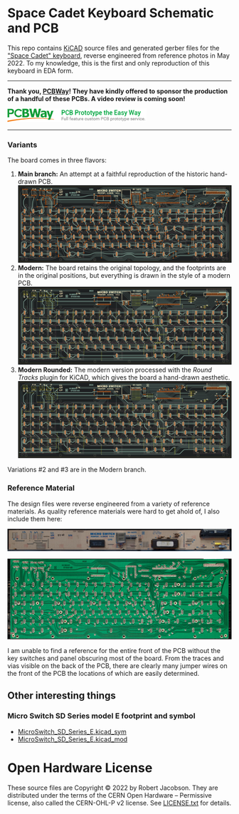 # Space Cadet Keyboard Schematic and PCB

This repo contains [KiCAD](https://www.kicad.org/) source files and generated gerber files for the ["Space Cadet" keyboard](https://en.wikipedia.org/wiki/Space-cadet_keyboard), reverse engineered from reference photos in May 2022. To my knowledge, this is the first and only reproduction of this keyboard in EDA form.

<hr>

**Thank you, [PCBWay](https://www.pcbway.com)! They have kindly offered to sponsor the production of a handful of these PCBs. A video review is coming soon!** 

[![PCBWay: PCB Prototype the Way Way](imgs/pcbway.png)](https://www.pcbway.com)

<hr>

### Variants

The board comes in three flavors: 

1. **Main branch:** An attempt at a faithful reproduction of the historic hand-drawn PCB. ![PCB Layout Historic](imgs/SpaceCadetPCBLayoutHistoric.png)
2. **Modern:** The board retains the original topology, and the footprints are in the original positions, but everything is drawn in the style of a modern PCB. 
   ![SpaceCadetPCBLayout](imgs/SpaceCadetPCBLayout.png)
3. **Modern Rounded:** The modern version processed with the *Round Tracks* plugin for KiCAD, which gives the board a hand-drawn aesthetic. ![SpaceCadetPCBLayoutRounded](imgs/SpaceCadetPCBLayoutRounded.png)

Variations #2 and #3 are in the Modern branch.



### Reference Material

The design files were reverse engineered from a variety of reference materials. As quality reference materials were hard to get ahold of, I also include them here:

![PCB Top Strip](imgs/PCB%20Top%20Strip.jpg)

![PCB Back](imgs/PCB%20Back.jpg)

I am unable to find a reference for the entire front of the PCB without the key switches and panel obscuring most of the board. From the traces and vias visible on the back of the PCB,  there are clearly many jumper wires on the front of the PCB the locations of which are easily determined.



## Other interesting things

### Micro Switch SD Series model E footprint and symbol

* [MicroSwitch_SD_Series_E.kicad_sym](MicroSwitch_SD_Series_E.kicad_sym)
* [MicroSwitch_SD_Series_E.kicad_mod](MicroSwitch_SD_Series_E.kicad_mod)



# Open Hardware License

These source files are Copyright © 2022 by Robert Jacobson. They are distributed under the terms of the CERN Open Hardware – Permissive license, also called the CERN-OHL-P v2 license. See [LICENSE.txt](LICENSE.txt) for details. 